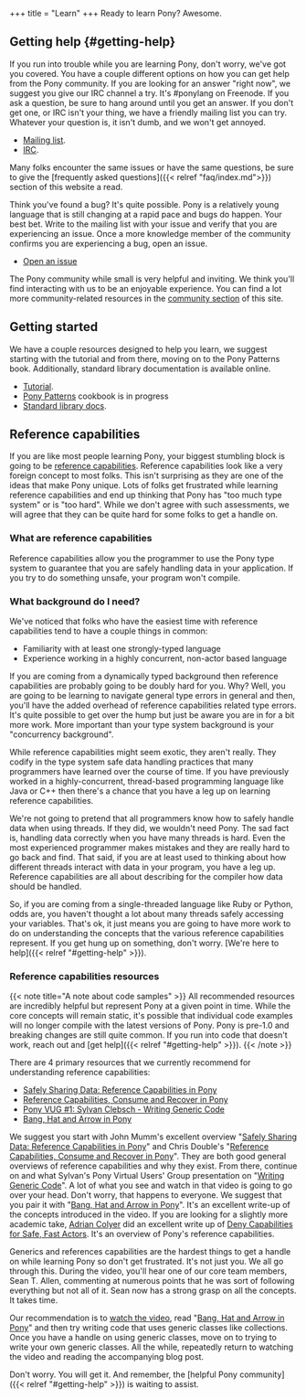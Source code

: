 +++
title = "Learn"
+++
Ready to learn Pony? Awesome.

## Getting help {#getting-help}

If you run into trouble while you are learning Pony, don't worry, we've got you covered. You have a couple different options on how you can get help from the Pony community. If you are looking for an answer "right now", we suggest you give our IRC channel a try. It's #ponylang on Freenode. If you ask a question, be sure to hang around until you get an answer. If you don't get one, or IRC isn't your thing, we have a friendly mailing list you can try. Whatever your question is, it isn't dumb, and we won't get annoyed.

* [Mailing list](https://pony.groups.io/g/user).
* [IRC](https://webchat.freenode.net/?channels=%23ponylang).

Many folks encounter the same issues or have the same questions, be sure to give the [frequently asked questions]({{< relref "faq/index.md">}}) section of this website a read.

Think you've found a bug? It's quite possible. Pony is a relatively young language that is still changing at a rapid pace and bugs do happen. Your best bet. Write to the mailing list with your issue and verify that you are experiencing an issue. Once a more knowledge member of the community confirms you are experiencing a bug, open an issue.

* [Open an issue](https://github.com/ponylang/ponyc/issues)

The Pony community while small is very helpful and inviting. We think you'll find interacting with us to be an enjoyable experience. You can find a lot more community-related resources in the [community section](/community) of this site. 

## Getting started

We have a couple resources designed to help you learn, we suggest starting with the tutorial and from there, moving on to the Pony Patterns book. Additionally, standard library documentation is available online.

* [Tutorial](http://tutorial.ponylang.org).
* [Pony Patterns](http://patterns.ponylang.org) cookbook is in progress
* [Standard library docs](http://stdlib.ponylang.org/).

## Reference capabilities

If you are like most people learning Pony, your biggest stumbling block is going to be [reference capabilities](https://tutorial.ponylang.org/capabilities/reference-capabilities.html). Reference capabilities look like a very foreign concept to most folks. This isn't surprising as they are one of the ideas that make Pony unique. Lots of folks get frustrated while learning reference capabilities and end up thinking that Pony has "too much type system" or is "too hard". While we don't agree with such assessments, we will agree that they can be quite hard for some folks to get a handle on. 

### What are reference capabilities

Reference capabilities allow you the programmer to use the Pony type system to guarantee that you are safely handling data in your application. If you try to do something unsafe, your program won't compile.

### What background do I need?

We've noticed that folks who have the easiest time with reference capabilities tend to have a couple things in common:

- Familiarity with at least one strongly-typed language
- Experience working in a highly concurrent, non-actor based language

If you are coming from a dynamically typed background then reference capabilities are probably going to be doubly hard for you. Why? Well, you are going to be learning to navigate general type errors in general and then, you'll have the added overhead of reference capabilities related type errors. It's quite possible to get over the hump but just be aware you are in for a bit more work. More important than your type system background is your "concurrency background".

While reference capabilities might seem exotic, they aren't really. They codify in the type system safe data handling practices that many programmers have learned over the course of time. If you have previously worked in a highly-concurrent, thread-based programming language like Java or C++ then there's a chance that you have a leg up on learning reference capabilities. 

We're not going to pretend that all programmers know how to safely handle data when using threads. If they did, we wouldn't need Pony. The sad fact is, handling data correctly when you have many threads is hard. Even the most experienced programmer makes mistakes and they are really hard to go back and find. That said, if you are at least used to thinking about how different threads interact with data in your program, you have a leg up. Reference capabilities are all about describing for the compiler how data should be handled.

So, if you are coming from a single-threaded language like Ruby or Python, odds are, you haven't thought a lot about many threads safely accessing your variables. That's ok, it just means you are going to have more work to do on understanding the concepts that the various reference capabilities represent. 
If you get hung up on something, don't worry. [We're here to help]({{< relref "#getting-help" >}}).

### Reference capabilities resources

{{< note title="A note about code samples" >}}
All recommended resources are incredibly helpful but represent Pony at a given point in time. While the core concepts will remain static, it's possible that individual code examples will no longer compile with the latest versions of Pony. Pony is pre-1.0 and breaking changes are still quite common. If you run into code that doesn't work, reach out and [get help]({{< relref "#getting-help" >}}).
{{< /note >}}

There are 4 primary resources that we currently recommend for understanding reference capabilities:

- [Safely Sharing Data: Reference Capabilities in Pony][SAFELY-SHARING-DATA]
- [Reference Capabilities, Consume and Recover in Pony][CONSUME-RECOVER]
- [Pony VUG #1: Sylvan Clebsch - Writing Generic Code][VUG1]
- [Bang, Hat and Arrow in Pony][BANG-HAT-ARROW]

We suggest you start with John Mumm's excellent overview "[Safely Sharing Data: Reference Capabilities in Pony][SAFELY-SHARING-DATA]" and Chris Double's "[Reference Capabilities, Consume and Recover in Pony][CONSUME-RECOVER]". They are both good general overviews of reference capabilities and why they exist. From there, continue on and what Sylvan's Pony Virtual Users' Group presentation on "[Writing Generic Code][VUG1]". A lot of what you see and watch in that video is going to go over your head. Don't worry, that happens to everyone. We suggest that you pair it with "[Bang, Hat and Arrow in Pony][BANG-HAT-ARROW]". It's an excellent write-up of the concepts introduced in the video. If you are looking for a slightly more academic take, [Adrian Colyer](https://twitter.com/adriancolyer) did an excellent write up of [Deny Capabilities for Safe, Fast Actors](https://blog.acolyer.org/2016/02/17/deny-capabilities/). It's an overview of Pony's reference capabilities.

Generics and references capabilities are the hardest things to get a handle on while learning Pony so don't get frustrated. It's not just you. We all go through this. During the video, you'll hear one of our core team members, Sean T. Allen, commenting at numerous points that he was sort of following everything but not all of it. Sean now has a strong grasp on all the concepts. It takes time. 

Our recommendation is to [watch the video][VUG1], read "[Bang, Hat and Arrow in Pony][BANG-HAT-ARROW]" and then try writing code that uses generic classes like collections. Once you have a handle on using generic classes, move on to trying to write your own generic classes. All the while, repeatedly return to watching the video and reading the accompanying blog post. 

Don't worry. You will get it. And remember, the [helpful Pony community]({{< relref "#getting-help" >}}) is waiting to assist.

[SAFELY-SHARING-DATA]: http://jtfmumm.com/blog/2016/03/06/safely-sharing-data-pony-reference-capabilities/
[VUG1]: https://vimeo.com/163871856
[BANG-HAT-ARROW]: https://bluishcoder.co.nz/2016/05/04/bang-hat-and-arrow-in-pony.html 
[CONSUME-RECOVER]: https://bluishcoder.co.nz/2017/07/31/reference_capabilities_consume_recover_in_pony.html
